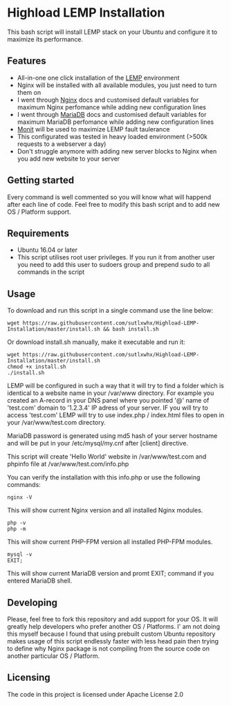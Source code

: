 # Highload LEMP Installation

This bash script will install LEMP stack on your Ubuntu and configure it to maximize its performance.

## Features
* All-in-one one click installation of the [LEMP](https://en.wikipedia.org/wiki/LAMP_(software_bundle)) environment
* Nginx will be installed with all available modules, you just need to turn them on
* I went through [Nginx](https://nginx.org/en/docs/http/ngx_http_core_module.html) docs and customised default variables for maximum Nginx perfomance while adding new configuration lines
* I went through [MariaDB](https://mariadb.com/kb/en/library/server-system-variables/) docs and customised default variables for maximum MariaDB perfomance while adding new configuration lines
* [Monit](https://mmonit.com/monit/) will be used to maximize LEMP fault taulerance
* This configurated was tested in heavy loaded environment (>500k requests to a webserver a day)
* Don't struggle anymore with adding new server blocks to Nginx when you add new website to your server

## Getting started
Every command is well commented so you will know what will happend after each line of code. Feel free to modify this bash script and to add new OS / Platform support.

## Requirements
* Ubuntu 16.04 or later
* This script utilises root user privileges. If you run it from another user you need to add this user to sudoers group and prepend sudo to all commands in the script

## Usage

To download and run this script in a single command use the line below:
```shell
wget https://raw.githubusercontent.com/sutlxwhx/Highload-LEMP-Installation/master/install.sh && bash install.sh
```
Or download install.sh manually, make it executable and run it:
```shell
wget https://raw.githubusercontent.com/sutlxwhx/Highload-LEMP-Installation/master/install.sh
chmod +x install.sh
./install.sh
```
LEMP will be configured in such a way that it will try to find a folder which is identical to a website name in your /var/www directory.
For example you created an A-record in your DNS panel where you pointed '@' name of 'test.com' domain to '1.2.3.4' IP adress of your server. IF you will try to access 'test.com' LEMP will try to use index.php / index.html files to open in your /var/www/test.com directory.

MariaDB password is generated using md5 hash of your server hostname and will be put in your /etc/mysql/my.cnf after [client] directive. 

This script will create 'Hello World' website in /var/www/test.com and phpinfo file at /var/www/test.com/info.php

You can verify the installation with this info.php or use the following commands:
```shell
nginx -V
```
This will show current Nginx version and all installed Nginx modules.
```shell
php -v
php -m
```
This will show current PHP-FPM version all installed PHP-FPM modules.
```shell
mysql -v
EXIT;
```
This will show current MariaDB version and promt EXIT; command if you entered MariaDB shell.

## Developing
Please, feel free to fork this repository and add support for your OS. It will greatly help developers who prefer another OS / Platforms. I' am not doing this myself because I found that using prebuilt custom Ubuntu repository makes usage of this script endlessly faster with less head pain then trying to define why Nginx package is not compiling from the source code on another particular OS / Platform.

## Licensing

The code in this project is licensed under Apache License 2.0